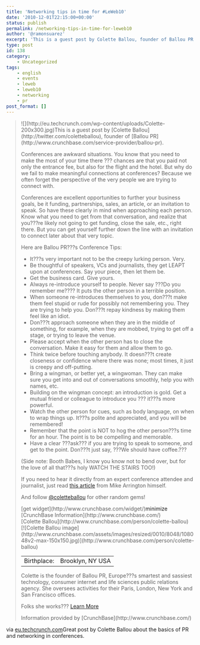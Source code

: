 ```yaml
---
title: 'Networking tips in time for #LeWeb10'
date: '2010-12-01T22:15:00+00:00'
status: publish
permalink: /networking-tips-in-time-for-leweb10
author: '@ramonsuarez'
excerpt: 'This is a guest post by Colette Ballou, founder of Ballou PR. Conferences are awkward situations. You know that you need to make the most of your time there ??? chances are that you paid not only the entrance fee, but also for the flight and the hot...'
type: post
id: 138
category:
    - Uncategorized
tags:
    - english
    - events
    - leweb
    - leweb10
    - networking
    - pr
post_format: []
---
```

> <div>![](http://eu.techcrunch.com/wp-content/uploads/Colette-200x300.jpg)This is a guest post by [Colette Ballou](http://twitter.com/coletteballou), founder of [Ballou PR](http://www.crunchbase.com/service-provider/ballou-pr).
> 
> Conferences are awkward situations. You know that you need to make the most of your time there ??? chances are that you paid not only the entrance fee, but also for the flight and the hotel. But why do we fail to make meaningful connections at conferences? Because we often forget the perspective of the very people we are trying to connect with.
> 
> Conferences are excellent opportunities to further your business goals, be it funding, partnerships, sales, an article, or an invitation to speak. So have these clearly in mind when approaching each person. Know what you need to get from that conversation, and realize that you???re likely not going to get funding, close the sale, etc., right there. But you can get yourself further down the line with an invitation to connect later about that very topic.
> 
> Here are Ballou PR???s Conference Tips:
> 
> - It???s very important not to be the creepy lurking person. Very.
> - Be thoughtful of speakers, VCs and journalists, they get LEAPT upon at conferences. Say your piece, then let them be.
> - Get the business card. Give yours.
> - Always re-introduce yourself to people. Never say ???Do you remember me???? It puts the other person in a terrible position.
> - When someone re-introduces themselves to you, don???t make them feel stupid or rude for possibly not remembering you. They are trying to help you. Don???t repay kindness by making them feel like an idiot.
> - Don???t approach someone when they are in the middle of something, for example, when they are mobbed, trying to get off a stage, or trying to leave the venue.
> - Please accept when the other person has to close the conversation. Make it easy for them and allow them to go.
> - Think twice before touching anybody. It doesn???t create closeness or confidence where there was none; most times, it just is creepy and off-putting.
> - Bring a wingman, or better yet, a wingwoman. They can make sure you get into and out of conversations smoothly, help you with names, etc.
> - Building on the wingman concept: an introduction is gold. Get a mutual friend or colleague to introduce you ??? it???s more powerful.
> - Watch the other person for cues, such as body language, on when to wrap things up. It???s polite and appreciated, and you will be remembered!
> - Remember that the point is NOT to hog the other person???s time for an hour. The point is to be compelling and memorable.
> - Have a clear ???ask??? if you are trying to speak to someone, and get to the point. Don???t just say, ???We should have coffee.???
> 
> (Side note: Booth Babes, I know you know not to bend over, but for the love of all that???s holy WATCH THE STAIRS TOO!)
> 
> If you need to hear it directly from an expert conference attendee and journalist, just read [this article](http://techcrunch.com/2009/09/20/greetings/) from Mike Arrington himself.
> 
> And follow [@coletteballou](http://twitter.com/#%21/coletteballou) for other random gems!
> 
> <div><div>[get widget](http://www.crunchbase.com/widget/)<a>minimize</a><div>[CrunchBase Information](http://www.crunchbase.com/)</div></div><div><div>[Colette Ballou](http://www.crunchbase.com/person/colette-ballou)</div><div><div> [![Colette Ballou image](http://www.crunchbase.com/assets/images/resized/0010/8048/108048v2-max-150x150.jpg)](http://www.crunchbase.com/person/colette-ballou)</div><div><table><tr><td>Birthplace:</td><td>Brooklyn, NY USA</td></tr></table>
> 
> Colette is the founder of Ballou PR, Europe???s smartest and sassiest technology, consumer internet and life sciences public relations agency. She oversees activities for their Paris, London, New York and San Francisco offices.
> 
> Folks she works??? [Learn More](http://www.crunchbase.com/person/colette-ballou "Learn More")
> 
> </div></div><div>Information provided by [CrunchBase](http://www.crunchbase.com/)</div></div></div></div>

via [eu.techcrunch.com](http://eu.techcrunch.com/2010/11/19/guest-post-hold-on-who-are-you-again-networking-tips-in-time-for-le-web/)</div>Great post by Colette Ballou about the basics of PR and networking in conferences.

</div>